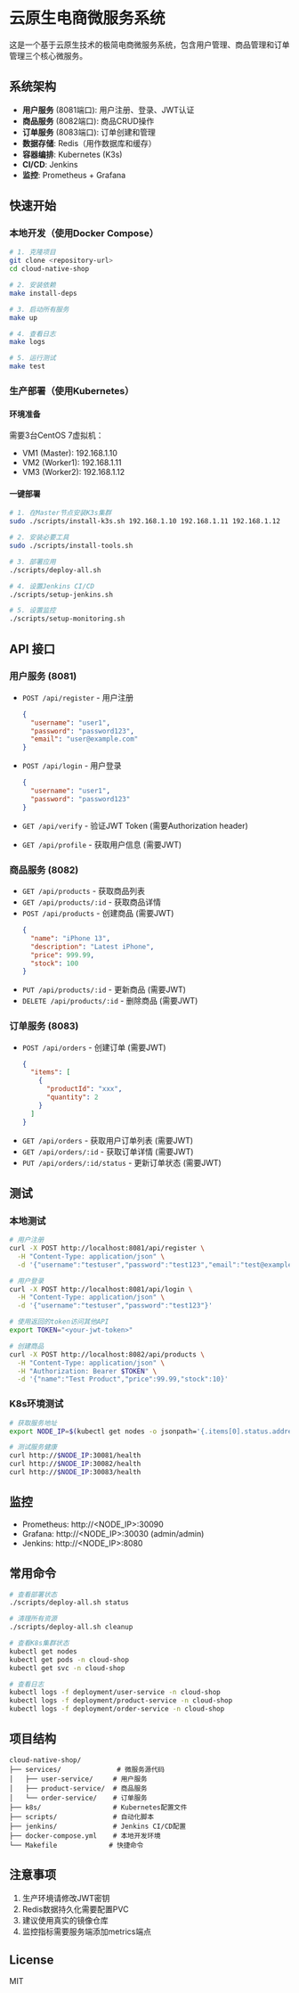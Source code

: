 # 云原生电商微服务系统

这是一个基于云原生技术的极简电商微服务系统，包含用户管理、商品管理和订单管理三个核心微服务。

## 系统架构

- **用户服务** (8081端口): 用户注册、登录、JWT认证
- **商品服务** (8082端口): 商品CRUD操作
- **订单服务** (8083端口): 订单创建和管理
- **数据存储**: Redis（用作数据库和缓存）
- **容器编排**: Kubernetes (K3s)
- **CI/CD**: Jenkins
- **监控**: Prometheus + Grafana

## 快速开始

### 本地开发（使用Docker Compose）

```bash
# 1. 克隆项目
git clone <repository-url>
cd cloud-native-shop

# 2. 安装依赖
make install-deps

# 3. 启动所有服务
make up

# 4. 查看日志
make logs

# 5. 运行测试
make test
```

### 生产部署（使用Kubernetes）

#### 环境准备

需要3台CentOS 7虚拟机：
- VM1 (Master): 192.168.1.10
- VM2 (Worker1): 192.168.1.11  
- VM3 (Worker2): 192.168.1.12

#### 一键部署

```bash
# 1. 在Master节点安装K3s集群
sudo ./scripts/install-k3s.sh 192.168.1.10 192.168.1.11 192.168.1.12

# 2. 安装必要工具
sudo ./scripts/install-tools.sh

# 3. 部署应用
./scripts/deploy-all.sh

# 4. 设置Jenkins CI/CD
./scripts/setup-jenkins.sh

# 5. 设置监控
./scripts/setup-monitoring.sh
```

## API 接口

### 用户服务 (8081)

- `POST /api/register` - 用户注册
  ```json
  {
    "username": "user1",
    "password": "password123",
    "email": "user@example.com"
  }
  ```

- `POST /api/login` - 用户登录
  ```json
  {
    "username": "user1",
    "password": "password123"
  }
  ```

- `GET /api/verify` - 验证JWT Token (需要Authorization header)
- `GET /api/profile` - 获取用户信息 (需要JWT)

### 商品服务 (8082)

- `GET /api/products` - 获取商品列表
- `GET /api/products/:id` - 获取商品详情
- `POST /api/products` - 创建商品 (需要JWT)
  ```json
  {
    "name": "iPhone 13",
    "description": "Latest iPhone",
    "price": 999.99,
    "stock": 100
  }
  ```
- `PUT /api/products/:id` - 更新商品 (需要JWT)
- `DELETE /api/products/:id` - 删除商品 (需要JWT)

### 订单服务 (8083)

- `POST /api/orders` - 创建订单 (需要JWT)
  ```json
  {
    "items": [
      {
        "productId": "xxx",
        "quantity": 2
      }
    ]
  }
  ```
- `GET /api/orders` - 获取用户订单列表 (需要JWT)
- `GET /api/orders/:id` - 获取订单详情 (需要JWT)
- `PUT /api/orders/:id/status` - 更新订单状态 (需要JWT)

## 测试

### 本地测试

```bash
# 用户注册
curl -X POST http://localhost:8081/api/register \
  -H "Content-Type: application/json" \
  -d '{"username":"testuser","password":"test123","email":"test@example.com"}'

# 用户登录
curl -X POST http://localhost:8081/api/login \
  -H "Content-Type: application/json" \
  -d '{"username":"testuser","password":"test123"}'

# 使用返回的token访问其他API
export TOKEN="<your-jwt-token>"

# 创建商品
curl -X POST http://localhost:8082/api/products \
  -H "Content-Type: application/json" \
  -H "Authorization: Bearer $TOKEN" \
  -d '{"name":"Test Product","price":99.99,"stock":10}'
```

### K8s环境测试

```bash
# 获取服务地址
export NODE_IP=$(kubectl get nodes -o jsonpath='{.items[0].status.addresses[?(@.type=="InternalIP")].address}')

# 测试服务健康
curl http://$NODE_IP:30081/health
curl http://$NODE_IP:30082/health
curl http://$NODE_IP:30083/health
```

## 监控

- Prometheus: http://<NODE_IP>:30090
- Grafana: http://<NODE_IP>:30030 (admin/admin)
- Jenkins: http://<NODE_IP>:8080

## 常用命令

```bash
# 查看部署状态
./scripts/deploy-all.sh status

# 清理所有资源
./scripts/deploy-all.sh cleanup

# 查看K8s集群状态
kubectl get nodes
kubectl get pods -n cloud-shop
kubectl get svc -n cloud-shop

# 查看日志
kubectl logs -f deployment/user-service -n cloud-shop
kubectl logs -f deployment/product-service -n cloud-shop
kubectl logs -f deployment/order-service -n cloud-shop
```

## 项目结构

```
cloud-native-shop/
├── services/              # 微服务源代码
│   ├── user-service/     # 用户服务
│   ├── product-service/  # 商品服务
│   └── order-service/    # 订单服务
├── k8s/                  # Kubernetes配置文件
├── scripts/              # 自动化脚本
├── jenkins/              # Jenkins CI/CD配置
├── docker-compose.yml    # 本地开发环境
└── Makefile             # 快捷命令
```

## 注意事项

1. 生产环境请修改JWT密钥
2. Redis数据持久化需要配置PVC
3. 建议使用真实的镜像仓库
4. 监控指标需要服务端添加metrics端点

## License

MIT